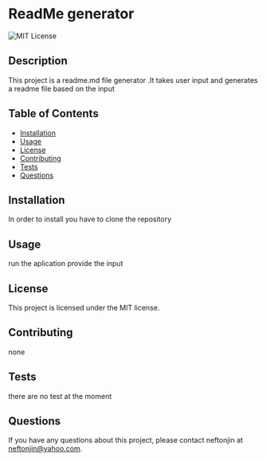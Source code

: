 
  # ReadMe generator
  
  ![MIT License](https://img.shields.io/badge/license-MIT-blue.svg)
  
  ## Description
  
  This project is a readme.md file generator .It takes user input and generates a readme file based on the input
  
  ## Table of Contents
  
  - [Installation](#installation)
  - [Usage](#usage)
  - [License](#license)
  - [Contributing](#contributing)
  - [Tests](#tests)
  - [Questions](#questions)
  
  ## Installation
  
  In order to install you have to clone the repository 
  
  ## Usage
  
  run the aplication provide the input 
  
  ## License
  
  This project is licensed under the MIT license.
  
  ## Contributing
  
  none 
  
  ## Tests
  
  there are no test at the moment
  
  ## Questions
  
  If you have any questions about this project, please contact neftonjin at neftonjin@yahoo.com.
  